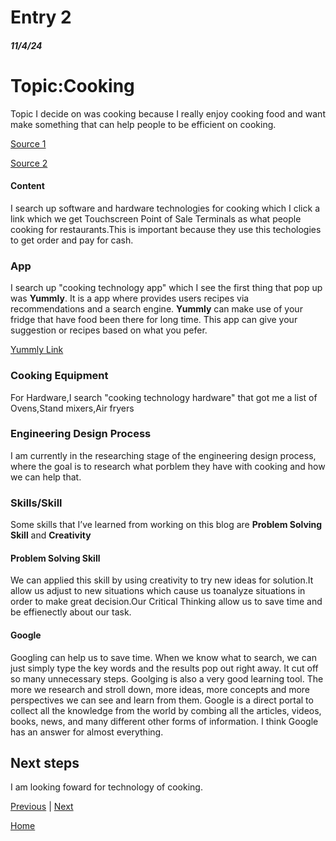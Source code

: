 # Entry 2
##### 11/4/24

<h1>Topic:Cooking</h1>
Topic I decide on was cooking because I really enjoy cooking food and want make something that can help people to be efficient on cooking.

<a href="https://www.linkedin.com/pulse/non-engineers-ultimate-cooking-guide-software-aman-y-agarwal">Source 1</a><br>

<a href="https://kansaslivingmagazine.com/articles/2020/03/25/amazing-ways-technology-can-make-cooking-more-enjoyable">Source 2</a><br>
#### Content
I search up software and hardware technologies for cooking which I click a link which we get Touchscreen Point of Sale Terminals as what people cooking for restaurants.This is important because they use this techologies to get order and pay for cash.

### App
I search up "cooking technology app" which I see the first thing that pop up was **Yummly**. It is a app where provides users recipes via recommendations and a search engine. **Yummly** can make use of your fridge that have food been there for long time. This app can give your suggestion or recipes based on what you pefer.

<a href="https://www.yummly.com/">Yummly Link</a><br>
### Cooking Equipment
For Hardware,I search "cooking technology hardware" that got me a list of Ovens,Stand mixers,Air fryers
### Engineering Design Process
I am currently in the researching stage of the engineering design process, where the  goal is to research what porblem they have with cooking and how we can help that.
### Skills/Skill

Some skills that I’ve learned from working on this blog are **Problem Solving Skill** and **Creativity**

#### Problem Solving Skill 
We can applied this skill by using creativity to try new ideas for solution.It allow us adjust to new situations which cause us toanalyze situations in order to make great decision.Our Critical Thinking allow us to save time and be effienectly about our task.
#### Google 
Googling can help us to save time. When we know what to search, we can just simply type the key words and the results pop out right away. It cut off so many unnecessary steps. Goolging is also a very good learning tool. The more we research and stroll down, more ideas, more concepts and more perspectives we can see and learn from them. Google is a direct portal to collect all the knowledge from the world by combing all the articles, videos, books, news, and many different other forms of information. I think Google has an answer for almost everything. 

## Next steps

I am looking foward for technology of cooking.

[Previous](entry01.md) | [Next](entry03.md)

[Home](../README.md)
